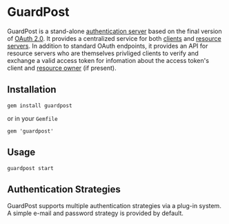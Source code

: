GuardPost
=========

GuardPost is a stand-alone [authentication server][1] based on the final version of [OAuth 2.0][2]. It provides a centralized service for both [clients][1] and [resource servers][1]. In addition to standard OAuth endpoints, it provides an API for resource servers who are themselves privliged clients to verify and exchange a valid access token for infomation about the access token's client and [resource owner][1] (if present).

Installation
------------

    gem install guardpost

or in your `Gemfile`

    gem 'guardpost'

Usage
-----

    guardpost start


Authentication Strategies
-------------------------

GuardPost supports multiple authentication strategies via a plug-in system. A simple e-mail and password strategy is provided by default.

[1]: https://tools.ietf.org/html/rfc6749#section-1.1
[2]: https://tools.ietf.org/html/rfc6749